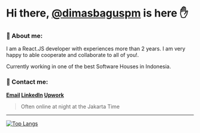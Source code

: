 Hi there, [@dimasbaguspm](https://github.com/dimasbaguspm) is here ✋
=

### 🤗 About me:
I am a React.JS developer with experiences more than 2 years. I am very happy to able cooperate and collaborate to all of you!.

Currently working in one of the best Software Houses in Indonesia.

### 🤝 Contact me:
**[Email](mailto:dimasbagus.pm@gmail.com) [LinkedIn](https://www.linkedin.com/in/dimasbaguspm/?_l=en_US) [Upwork](https://www.upwork.com/freelancers/~014d420038e64a64a6)**

> Often online at night at the Jakarta Time

---

[![Top Langs](https://github-readme-stats.vercel.app/api/top-langs/?username=dimasbaguspm&layout=compact&theme=dracula)](https://github.com/dimasbaguspm)
